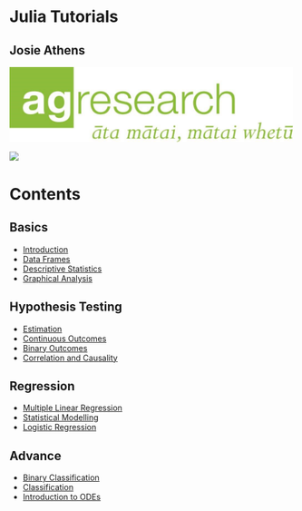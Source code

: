 # Julia Tutorials

## Josie Athens

<img src="AgLogo.png" alt="AgResearch" style="width: 500px;"/>



![](https://julialang.org/assets/infra/logo.svg)

# Contents

## Basics

- [Introduction](Intro.html)
- [Data Frames](DataFrames.html)
- [Descriptive Statistics](descriptives.html)
- [Graphical Analysis](CairoMakie.html)

## Hypothesis Testing

- [Estimation](estimation.html)
- [Continuous Outcomes](continuous.html)
- [Binary Outcomes](categorical.html)
- [Correlation and Causality](correlation.html)

## Regression

- [Multiple Linear Regression](mlr.html)
- [Statistical Modelling](modelling.html)
- [Logistic Regression](logistic.html)

## Advance

- [Binary Classification](binary_class.html)
- [Classification](Classification.html)
- [Introduction to ODEs](ode_intro.html)

